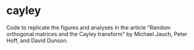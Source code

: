 # cayley

Code to replicate the figures and analyses in the article "Random orthogonal matrices and the Cayley transform" by Michael Jauch, Peter Hoff, and David Dunson.
